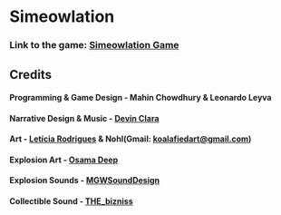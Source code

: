 # Simeowlation

### Link to the game: [Simeowlation Game](https://mahin-mac568.github.io/Simeowlation/)

## Credits

#### Programming & Game Design - Mahin Chowdhury & Leonardo Leyva

#### Narrative Design & Music - [Devin Clara](https://devinclara.itch.io/)

#### Art - [Letícia Rodrigues](https://www.behance.net/celestial_brushes/) & Nohl(Gmail: koalafiedart@gmail.com)

#### Explosion Art - [Osama Deep](https://assetstore.unity.com/packages/2d/textures-materials/2d-flat-explosion-66932)

#### Explosion Sounds - [MGWSoundDesign](https://assetstore.unity.com/packages/audio/sound-fx/grenade-sound-fx-147490)

#### Collectible Sound - [THE_bizniss](https://freesound.org/people/RunnerPack/sounds/87044/)
